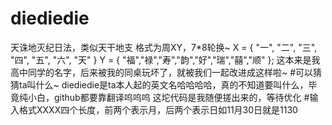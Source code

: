 # diediedie
天诛地灭纪日法，类似天干地支
格式为周XY，7*8轮换~
X = { "一", "二", "三", "四", "五", "六", "天" }
Y = { "福","禄","寿","韵","好","瑞","囍","顺" };
这本来是我高中同学的名字，后来被我的同桌玩坏了，就被我们一起改进成这样啦~
#可以猜猜ta叫什么~
diediedie是ta本人起的英文名哈哈哈哈，真的不知道要叫什么，毕竟纯小白，github都要靠翻译呜呜呜
这坨代码是我随便搓出来的，等待优化
#输入格式XXXX四个长度，前两个表示月，后两个表示日如11月30日就是1130
